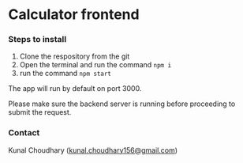# Calculator frontend

### Steps to install

1. Clone the respository from the git
2. Open the terminal and run the command `npm i`
3. run the command `npm start`

The app will run by default on port 3000.

Please make sure the backend server is running before proceeding to submit the request.

### Contact

Kunal Choudhary (kunal.choudhary156@gmail.com)
